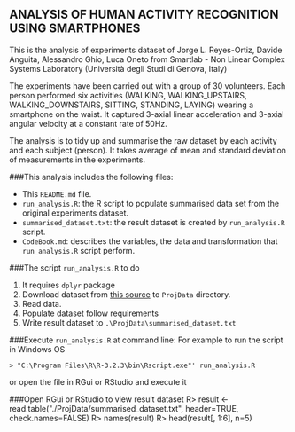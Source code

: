 ## ANALYSIS OF HUMAN ACTIVITY RECOGNITION USING SMARTPHONES

This is the analysis of experiments dataset of Jorge L. Reyes-Ortiz, Davide Anguita, Alessandro Ghio, Luca Oneto from Smartlab - Non Linear Complex Systems Laboratory (Università degli Studi di Genova, Italy)

The experiments have been carried out with a group of 30 volunteers. Each person performed six activities (WALKING, WALKING_UPSTAIRS, WALKING_DOWNSTAIRS, SITTING, STANDING, LAYING) wearing a smartphone on the waist. It captured 3-axial linear acceleration and 3-axial angular velocity at a constant rate of 50Hz.

The analysis is to tidy up and summarise the raw dataset by each activity and each subject (person). It takes average of mean and standard deviation of measurements in the experiments.

###This analysis includes the following files:
- This `README.md` file.
- `run_analysis.R`: the R script to populate summarised data set from the original experiments dataset.
- `summarised_dataset.txt`: the result dataset is created by `run_analysis.R` script.
- `CodeBook.md`: describes the variables, the data and transformation that `run_analysis.R` script perform.
 
###The script `run_analysis.R` to do
1. It requires `dplyr` package
2. Download dataset from [this source](https://d396qusza40orc.cloudfront.net/getdata%2Fprojectfiles%2FUCI%20HAR%20Dataset.zip) to `ProjData` directory.
3. Read data.
4. Populate dataset follow requirements
5. Write result dataset to `.\ProjData\summarised_dataset.txt`

###Execute `run_analysis.R` at command line:
For example to run the script in Windows OS

    > "C:\Program Files\R\R-3.2.3\bin\Rscript.exe"' run_analysis.R

or open the file in RGui or RStudio and execute it

###Open RGui or RStudio to view result dataset
    R> result <- read.table("./ProjData/summarised_dataset.txt", header=TRUE, check.names=FALSE)
    R> names(result)
    R> head(result[, 1:6], n=5)
